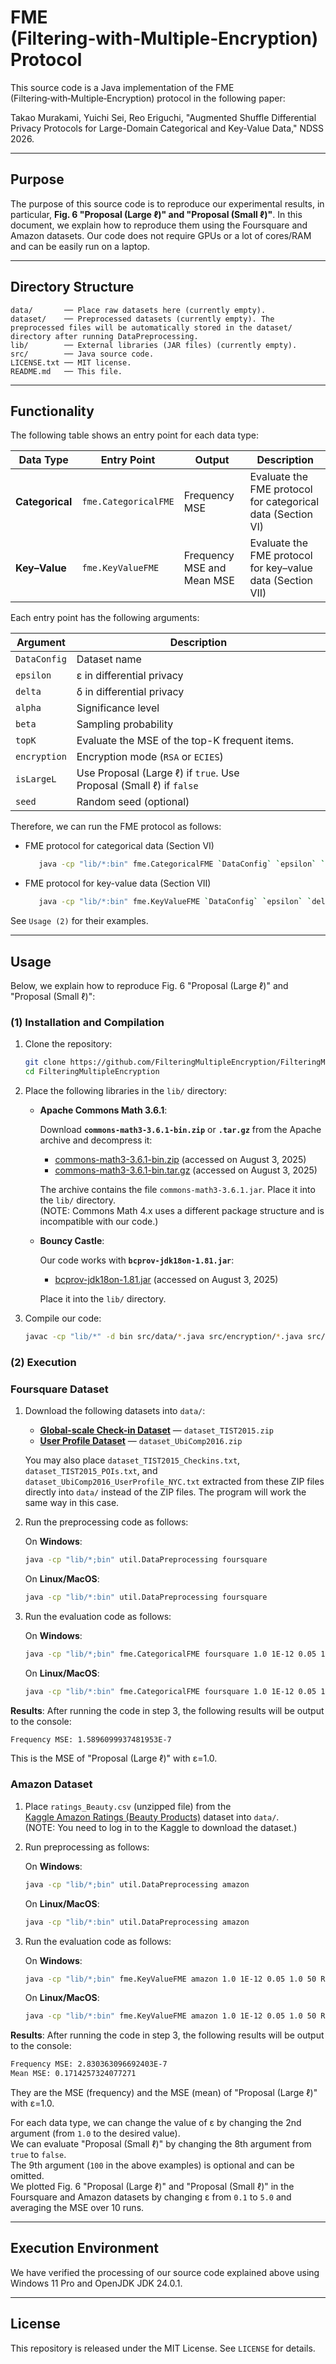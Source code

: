 # FME (Filtering‑with‑Multiple‑Encryption) Protocol

This source code is a Java implementation of the FME (Filtering‑with‑Multiple‑Encryption) protocol in the following paper: 

Takao Murakami, Yuichi Sei, Reo Eriguchi, "Augmented Shuffle Differential Privacy Protocols for Large-Domain Categorical and Key-Value Data," NDSS 2026.

---

## Purpose

The purpose of this source code is to reproduce our experimental results, in particular, **Fig. 6 "Proposal (Large ℓ)" and "Proposal (Small ℓ)"**. In this document, we explain how to reproduce them using the Foursquare and Amazon datasets. Our code does not require GPUs or a lot of cores/RAM and can be easily run on a laptop.

---

## Directory Structure

```text
data/       ── Place raw datasets here (currently empty).
dataset/    ── Preprocessed datasets (currently empty). The preprocessed files will be automatically stored in the dataset/ directory after running DataPreprocessing.
lib/        ── External libraries (JAR files) (currently empty).
src/        ── Java source code.
LICENSE.txt ── MIT license.
README.md   ── This file.
```

---

## Functionality

The following table shows an entry point for each data type: 

| Data Type       | Entry Point          | Output                   | Description              |
| --------------- | -------------------- | ------------------------ | ------------------------ |
| **Categorical** | `fme.CategoricalFME` | Frequency MSE            | Evaluate the FME protocol for categorical data (Section VI)|
| **Key–Value**   | `fme.KeyValueFME`    | Frequency MSE and Mean MSE | Evaluate the FME protocol for key–value data (Section VII)|

Each entry point has the following arguments:

| Argument                | Description                                   |
| ----------------------- | --------------------------------------------- |
| `DataConfig`            | Dataset name                                  |
| `epsilon`               | ε in differential privacy                     |
| `delta`                 | δ in differential privacy                     |
| `alpha`                 | Significance level                            |
| `beta`                  | Sampling probability                          |
| `topK`                  | Evaluate the MSE of the top-K frequent items. |
| `encryption`            | Encryption mode (`RSA` or `ECIES`)            |
| `isLargeL`              | Use Proposal (Large ℓ) if `true`. Use Proposal (Small ℓ) if `false` |
| `seed`                  | Random seed (optional)                        |

Therefore, we can run the FME protocol as follows:
- FME protocol for categorical data (Section VI)
   ```bash
      java -cp "lib/*:bin" fme.CategoricalFME `DataConfig` `epsilon` `delta` `alpha` `beta` `topK` `encryption` `isLargeL` `seed`
   ```

- FME protocol for key-value data (Section VII)
   ```bash
      java -cp "lib/*:bin" fme.KeyValueFME `DataConfig` `epsilon` `delta` `alpha` `beta` `topK` `encryption` `isLargeL` `seed`
   ```

See ``Usage (2)`` for their examples.

---

## Usage

Below, we explain how to reproduce Fig. 6 "Proposal (Large ℓ)" and "Proposal (Small ℓ)":

### (1) Installation and Compilation

1. Clone the repository:

   ```bash
   git clone https://github.com/FilteringMultipleEncryption/FilteringMultipleEncryption.git
   cd FilteringMultipleEncryption
   ```

2. Place the following libraries in the `lib/` directory:

   - **Apache Commons Math 3.6.1**:

     Download **`commons-math3-3.6.1-bin.zip`** or **`.tar.gz`** from the Apache archive and decompress it:
     - [commons-math3-3.6.1-bin.zip](https://archive.apache.org/dist/commons/math/binaries/commons-math3-3.6.1-bin.zip) (accessed on August 3, 2025)
     - [commons-math3-3.6.1-bin.tar.gz](https://archive.apache.org/dist/commons/math/binaries/commons-math3-3.6.1-bin.tar.gz) (accessed on August 3, 2025)
     
     The archive contains the file `commons-math3-3.6.1.jar`. Place it into the `lib/` directory.  
     (NOTE: Commons Math 4.x uses a different package structure and is incompatible with our code.)
   - **Bouncy Castle**:

     Our code works with **`bcprov-jdk18on-1.81.jar`**:
     - [bcprov-jdk18on-1.81.jar](https://repo1.maven.org/maven2/org/bouncycastle/bcprov-jdk18on/1.81/bcprov-jdk18on-1.81.jar) (accessed on August 3, 2025)

     Place it into the `lib/` directory.
     
3. Compile our code:

   ```bash
   javac -cp "lib/*" -d bin src/data/*.java src/encryption/*.java src/fme/*.java src/hash/*.java src/sageo/*.java src/util/*.java
   ```

### (2) Execution

### Foursquare Dataset

1. Download the following datasets into `data/`:
   - **[Global-scale Check-in Dataset](https://sites.google.com/site/yangdingqi/home/foursquare-dataset#h.p_ID_56)** — `dataset_TIST2015.zip`
   - **[User Profile Dataset](https://sites.google.com/site/yangdingqi/home/foursquare-dataset#h.p_ID_68)** — `dataset_UbiComp2016.zip`
   
   You may also place `dataset_TIST2015_Checkins.txt`, `dataset_TIST2015_POIs.txt`, and `dataset_UbiComp2016_UserProfile_NYC.txt` extracted from these ZIP files directly into `data/` instead of the ZIP files. The program will work the same way in this case.

3. Run the preprocessing code as follows:

   On **Windows**:
      ```bash
      java -cp "lib/*;bin" util.DataPreprocessing foursquare
      ```
      
   On **Linux/MacOS**:
      ```bash
      java -cp "lib/*:bin" util.DataPreprocessing foursquare
      ```

4. Run the evaluation code as follows:

   On **Windows**:
   ```bash
   java -cp "lib/*;bin" fme.CategoricalFME foursquare 1.0 1E-12 0.05 1.0 50 RSA true 100
   ```
   
   On **Linux/MacOS**:
   ```bash
   java -cp "lib/*:bin" fme.CategoricalFME foursquare 1.0 1E-12 0.05 1.0 50 RSA true 100
   ```

**Results**: After running the code in step 3, the following results will be output to the console:

   ```bash
   Frequency MSE: 1.5896099937481953E-7
   ```
   This is the MSE of "Proposal (Large ℓ)" with ε=1.0.

### Amazon Dataset

1. Place `ratings_Beauty.csv` (unzipped file) from the [Kaggle Amazon Ratings (Beauty Products)](https://www.kaggle.com/datasets/skillsmuggler/amazon-ratings) dataset into `data/`. \
   (NOTE: You need to log in to the Kaggle to download the dataset.)
2. Run preprocessing as follows:

   On **Windows**:
      ```bash
      java -cp "lib/*;bin" util.DataPreprocessing amazon
      ```
   
   On **Linux/MacOS**:
      ```bash
      java -cp "lib/*:bin" util.DataPreprocessing amazon
      ```

3. Run the evaluation code as follows:

   On **Windows**:
   ```bash
   java -cp "lib/*;bin" fme.KeyValueFME amazon 1.0 1E-12 0.05 1.0 50 RSA true 100
   ```
   
   On **Linux/MacOS**:
   ```bash
   java -cp "lib/*:bin" fme.KeyValueFME amazon 1.0 1E-12 0.05 1.0 50 RSA true 100
   ```

**Results**: After running the code in step 3, the following results will be output to the console:

   ```bash
   Frequency MSE: 2.830363096692403E-7
   Mean MSE: 0.1714257324077271
   ```
   They are the MSE (frequency) and the MSE (mean) of "Proposal (Large ℓ)" with ε=1.0.

For each data type, we can change the value of ε by changing the 2nd argument (from `1.0` to the desired value). \
We can evaluate "Proposal (Small ℓ)" by changing the 8th argument from `true` to `false`. \
The 9th argument (`100` in the above examples) is optional and can be omitted. \
We plotted Fig. 6 "Proposal (Large ℓ)" and "Proposal (Small ℓ)" in the Foursquare and Amazon datasets by changing ε from `0.1` to `5.0` and averaging the MSE over 10 runs.

---

## Execution Environment

We have verified the processing of our source code explained above using Windows 11 Pro and OpenJDK JDK 24.0.1.

---

## License

This repository is released under the MIT License. See `LICENSE` for details.
